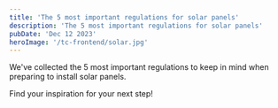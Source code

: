 ```yaml
---
title: 'The 5 most important regulations for solar panels'
description: 'The 5 most important regulations for solar panels'
pubDate: 'Dec 12 2023'
heroImage: '/tc-frontend/solar.jpg'
---
```


We've collected the 5 most important regulations to keep in mind when preparing to install solar panels. 

Find your inspiration for your next step!